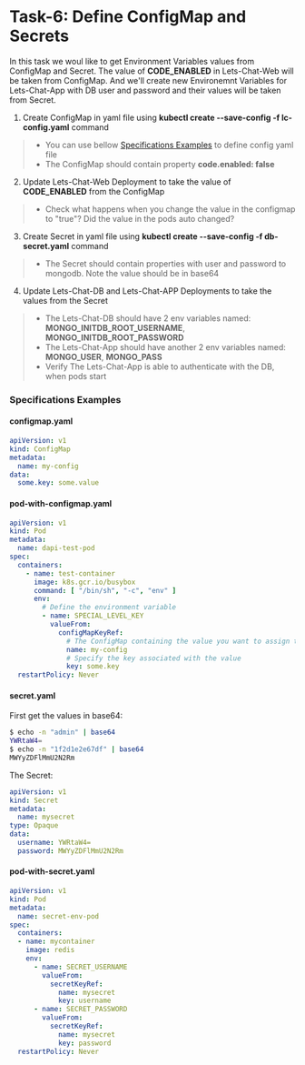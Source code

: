 # Task-6: Define ConfigMap and Secrets
In this task we woul like to get Environment Variables values from ConfigMap and Secret. The value of **CODE_ENABLED** in Lets-Chat-Web will be taken from ConfigMap. And we'll create new Environemnt Variables for Lets-Chat-App with DB user and password and their values will be taken from Secret.
1. Create ConfigMap in yaml file using **kubectl create --save-config -f lc-config.yaml** command
  > * You can use bellow [Specifications Examples](#specifications-examples) to define config yaml file
  > * The ConfigMap should contain property **code.enabled: false**
2. Update Lets-Chat-Web Deployment to take the value of **CODE_ENABLED** from the ConfigMap
  > * Check what happens when you change the value in the configmap to "true"? Did the value in the pods auto changed?
3. Create Secret in yaml file using **kubectl create --save-config -f db-secret.yaml** command
  > * The Secret should contain properties with user and password to mongodb. Note the value should be in base64
4. Update Lets-Chat-DB and Lets-Chat-APP Deployments to take the values from the Secret
  > * The Lets-Chat-DB should have 2 env variables named: **MONGO_INITDB_ROOT_USERNAME**, **MONGO_INITDB_ROOT_PASSWORD**
  > * The Lets-Chat-App should have another 2 env variables named: **MONGO_USER**, **MONGO_PASS**
  > * Verify The Lets-Chat-App is able to authenticate with the DB, when pods start
  
### Specifications Examples
#### configmap.yaml
```yaml
apiVersion: v1
kind: ConfigMap
metadata:
  name: my-config
data:
  some.key: some.value
```
#### pod-with-configmap.yaml
```yaml
apiVersion: v1
kind: Pod
metadata:
  name: dapi-test-pod
spec:
  containers:
    - name: test-container
      image: k8s.gcr.io/busybox
      command: [ "/bin/sh", "-c", "env" ]
      env:
        # Define the environment variable
        - name: SPECIAL_LEVEL_KEY
          valueFrom:
            configMapKeyRef:
              # The ConfigMap containing the value you want to assign to SPECIAL_LEVEL_KEY
              name: my-config
              # Specify the key associated with the value
              key: some.key
  restartPolicy: Never
```
#### secret.yaml
First get the values in base64:
```bash
$ echo -n "admin" | base64
YWRtaW4=
$ echo -n "1f2d1e2e67df" | base64
MWYyZDFlMmU2N2Rm
```
The Secret:
```yaml
apiVersion: v1
kind: Secret
metadata:
  name: mysecret
type: Opaque
data:
  username: YWRtaW4=
  password: MWYyZDFlMmU2N2Rm
```
#### pod-with-secret.yaml
```yaml
apiVersion: v1
kind: Pod
metadata:
  name: secret-env-pod
spec:
  containers:
  - name: mycontainer
    image: redis
    env:
      - name: SECRET_USERNAME
        valueFrom:
          secretKeyRef:
            name: mysecret
            key: username
      - name: SECRET_PASSWORD
        valueFrom:
          secretKeyRef:
            name: mysecret
            key: password
  restartPolicy: Never
```

